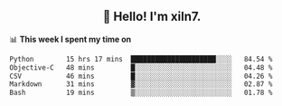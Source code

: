 <h2 align="center">👋 Hello! I'm xiln7.</h2>

📊 **This week I spent my time on**
<!--START_SECTION:waka-->

```txt
Python        15 hrs 17 mins  █████████████████████░░░░   84.54 %
Objective-C   48 mins         █░░░░░░░░░░░░░░░░░░░░░░░░   04.48 %
CSV           46 mins         █░░░░░░░░░░░░░░░░░░░░░░░░   04.26 %
Markdown      31 mins         ▓░░░░░░░░░░░░░░░░░░░░░░░░   02.87 %
Bash          19 mins         ▒░░░░░░░░░░░░░░░░░░░░░░░░   01.78 %
```

<!--END_SECTION:waka-->


